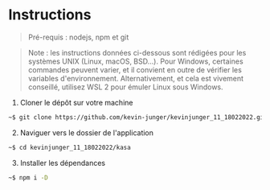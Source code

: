 # Instructions

> Pré-requis : nodejs, npm et git

> Note : les instructions données ci-dessous sont rédigées pour les systèmes UNIX (Linux, macOS, BSD...). Pour Windows, certaines commandes peuvent varier, et il convient en outre de vérifier les variables d'environnement. Alternativement, et cela est vivement conseillé, utilisez WSL 2 pour émuler Linux sous Windows.

1. Cloner le dépôt sur votre machine

```bash
~$ git clone https://github.com/kevin-junger/kevinjunger_11_18022022.git
```

2. Naviguer vers le dossier de l'application

```bash
~$ cd kevinjunger_11_18022022/kasa
```

3. Installer les dépendances

```bash
~$ npm i -D
```
